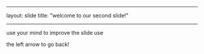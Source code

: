 ___
layout: slide
title: "welcome to our second slide!"
___
use your mind to improve the slide
use 



the left arrow to go back!
